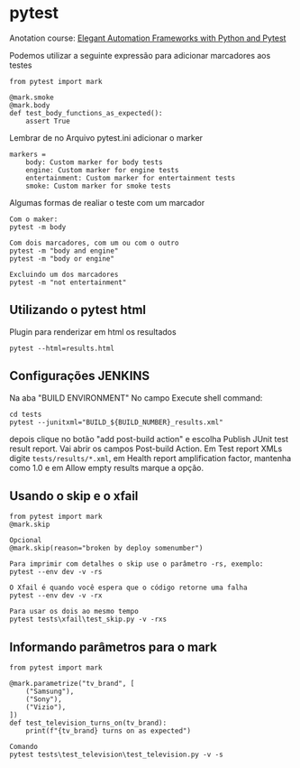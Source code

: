 # pytest
Anotation course: [Elegant Automation Frameworks with Python and Pytest](https://eylearning.udemy.com/course/elegant-automation-frameworks-with-python-and-pytest/)


Podemos utilizar a seguinte expressão para adicionar marcadores aos testes
```
from pytest import mark

@mark.smoke
@mark.body
def test_body_functions_as_expected():
    assert True
```
Lembrar de no Arquivo pytest.ini adicionar o marker
```
markers =
    body: Custom marker for body tests
    engine: Custom marker for engine tests
    entertainment: Custom marker for entertainment tests
    smoke: Custom marker for smoke tests
```

Algumas formas de realiar o teste com um marcador
```
Com o maker:
pytest -m body

Com dois marcadores, com um ou com o outro
pytest -m "body and engine"
pytest -m "body or engine"

Excluindo um dos marcadores
pytest -m "not entertainment"
```

## Utilizando o pytest html
Plugin para renderizar em html os resultados
```
pytest --html=results.html
```

## Configurações JENKINS
Na aba "BUILD ENVIRONMENT" No campo Execute shell command:
```
cd tests
pytest --junitxml="BUILD_${BUILD_NUMBER}_results.xml"
```
depois clique no botão "add post-build action" e escolha Publish JUnit test result report. Vai abrir os campos Post-build Action. Em Test report XMLs digite `tests/results/*.xml`, em Health report amplification factor, mantenha como 1.0 e em Allow empty results marque a opção.

## Usando o skip e o xfail
```
from pytest import mark
@mark.skip

Opcional
@mark.skip(reason="broken by deploy somenumber")

Para imprimir com detalhes o skip use o parâmetro -rs, exemplo:
pytest --env dev -v -rs

O Xfail é quando você espera que o código retorne uma falha
pytest --env dev -v -rx

Para usar os dois ao mesmo tempo
pytest tests\xfail\test_skip.py -v -rxs
```

## Informando parâmetros para o mark
```
from pytest import mark

@mark.parametrize("tv_brand", [
    ("Samsung"),
    ("Sony"),
    ("Vizio"),
])
def test_television_turns_on(tv_brand):
    print(f"{tv_brand} turns on as expected")

Comando
pytest tests\test_television\test_television.py -v -s
```

